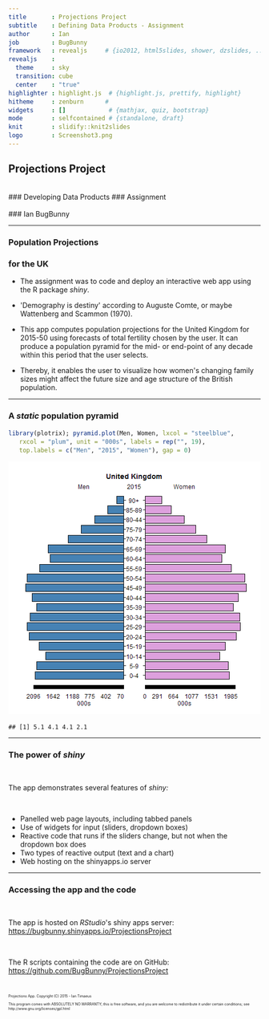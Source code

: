 ```yaml
---
title       : Projections Project
subtitle    : Defining Data Products - Assignment
author      : Ian
job         : BugBunny
framework   : revealjs     # {io2012, html5slides, shower, dzslides, ...}
revealjs    :
  theme     : sky
  transition: cube
  center    : "true"
highlighter : highlight.js  # {highlight.js, prettify, highlight}
hitheme     : zenburn      # 
widgets     : []            # {mathjax, quiz, bootstrap}
mode        : selfcontained # {standalone, draft}
knit        : slidify::knit2slides
logo        : Screenshot3.png
---
```


## Projections Project
<br>
### Developing Data Products 
### Assignment
<br><br>
### Ian
BugBunny

---

### Population Projections
### for the UK

* The assignment was to code and deploy an interactive web app using the R package _shiny_.

* 'Demography is destiny' according to Auguste Comte, or maybe Wattenberg and Scammon (1970).

* This app computes population projections for the United Kingdom for 2015-50 using forecasts of total fertility chosen by the user. It can produce a population pyramid for the mid- or end-point of any decade within this period that the user selects.

* Thereby, it enables the user to visualize how women's changing family sizes might affect the future size and age structure of the British population.

---

### A ___static___ population pyramid



```r
library(plotrix); pyramid.plot(Men, Women, lxcol = "steelblue", 
   rxcol = "plum", unit = "000s", labels = rep("", 19),
   top.labels = c("Men", "2015", "Women"), gap = 0)
```

![plot of chunk unnamed-chunk-2](assets/fig/unnamed-chunk-2-1.png) 

```
## [1] 5.1 4.1 4.1 2.1
```

---

### The power of _shiny_

<br>

<p style="text-align: left;"> The app demonstrates several features of <em>shiny:</em></p>

<br>

* <div class="fragment"> Panelled web page layouts, including tabbed panels</div>
* <div class="fragment"> Use of widgets for input (sliders, dropdown boxes)</div>
* <div class="fragment"> Reactive code that runs if the sliders change, but not when the dropdown box does</div>
* <div class="fragment"> Two types of reactive output (text and a chart)</div>
* <div class="fragment"> Web hosting on the shinyapps.io server</div>

---

### Accessing the app and the code

<br>

The app is hosted on _RStudio_'s shiny apps server:  
https://bugbunny.shinyapps.io/ProjectionsProject  

<br>

The R scripts containing the code are on GitHub:  
https://github.com/BugBunny/ProjectionsProject

<br>

<p style="font-size: 50%;">Projections App. Copyright (C) 2015 - Ian Timaeus</p> 
<p style="font-size: 50%;">This program comes with ABSOLUTELY NO WARRANTY;
this is free software, and you are welcome to redistribute it
under certain conditions; see http://www.gnu.org/licenses/gpl.html</p>

